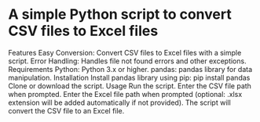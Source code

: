 # A simple Python script to convert CSV files to Excel files

Features
Easy Conversion: Convert CSV files to Excel files with a simple script.
Error Handling: Handles file not found errors and other exceptions.
Requirements
Python: Python 3.x or higher.
pandas: pandas library for data manipulation.
Installation
Install pandas library using pip: pip install pandas
Clone or download the script.
Usage
Run the script.
Enter the CSV file path when prompted.
Enter the Excel file path when prompted (optional: .xlsx extension will be added automatically if not provided).
The script will convert the CSV file to an Excel file.
